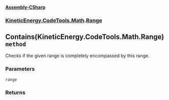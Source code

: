 #### [Assembly-CSharp](./Assembly-CSharp.md 'Assembly-CSharp')
### [KineticEnergy.CodeTools.Math](./Assembly-CSharp.md#KineticEnergy-CodeTools-Math 'KineticEnergy.CodeTools.Math').[Range](./KineticEnergy-CodeTools-Math-Range.md 'KineticEnergy.CodeTools.Math.Range')
## Contains(KineticEnergy.CodeTools.Math.Range) `method`
Checks if the given range is completely encompassed by this range.
### Parameters

<a name='KineticEnergy-CodeTools-Math-Range-Contains(KineticEnergy-CodeTools-Math-Range)-range'></a>
`range`


### Returns

